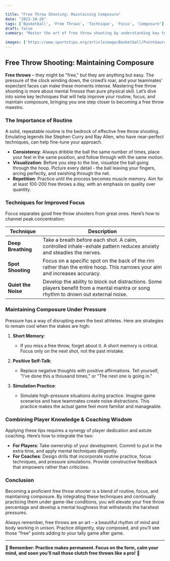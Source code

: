 ```yaml
---

title: "Free Throw Shooting: Maintaining Composure"
date: "2023-10-26"
tags: ['Basketball', 'Free Throws', 'Technique', 'Focus', 'Composure']
draft: false
summary: "Master the art of free throw shooting by understanding key techniques to improve routine, focus, and composure under pressure. A guide blending player knowledge and coaching wisdom."

images: ['https://www.sportstips.org/articleimage/Basketball/PointGaurd/free_throw_shooting_maintaining_composure.webp']
---
```


## Free Throw Shooting: Maintaining Composure

**Free throws** – they might be "free," but they are anything but easy. The pressure of the clock winding down, the crowd’s roar, and your teammates' expectant faces can make these moments intense. Mastering free throw shooting is more about mental finesse than pure physical skill. Let’s dive into some key techniques that will help improve your routine, focus, and maintain composure, bringing you one step closer to becoming a free throw maestro.

### The Importance of Routine

A solid, repeatable routine is the bedrock of effective free throw shooting. Emulating legends like Stephen Curry and Ray Allen, who have near-perfect techniques, can help fine-tune your approach.

- **Consistency**: Always dribble the ball the same number of times, place your feet in the same position, and follow through with the same motion.
- **Visualization**: Before you step to the line, visualize the ball going through the hoop. Picture every detail - the ball leaving your fingers, arcing perfectly, and swishing through the net.
- **Repetition**: Practice until the process becomes muscle memory. Aim for at least 100-200 free throws a day, with an emphasis on quality over quantity.

### Techniques for Improved Focus

Focus separates good free throw shooters from great ones. Here’s how to channel peak concentration:

| Technique         | Description                                                                                            |
|-------------------|--------------------------------------------------------------------------------------------------------|
| **Deep Breathing**| Take a breath before each shot. A calm, controlled inhale-exhale pattern reduces anxiety and steadies the nerves.|
| **Spot Shooting** | Focus on a specific spot on the back of the rim rather than the entire hoop. This narrows your aim and increases accuracy.|
| **Quiet the Noise**| Develop the ability to block out distractions. Some players benefit from a mental mantra or song rhythm to drown out external noise.|

### Maintaining Composure Under Pressure

Pressure has a way of disrupting even the best athletes. Here are strategies to remain cool when the stakes are high:

1. **Short Memory**:
   - If you miss a free throw, forget about it. A short memory is critical. Focus only on the next shot, not the past mistake.

2. **Positive Self-Talk**:
   - Replace negative thoughts with positive affirmations. Tell yourself, "I’ve done this a thousand times," or "The next one is going in."

3. **Simulation Practice**:
   - Simulate high-pressure situations during practice. Imagine game scenarios and have teammates create noise distractions. This practice makes the actual game feel more familiar and manageable.

### Combining Player Knowledge & Coaching Wisdom

Applying these tips requires a synergy of player dedication and astute coaching. Here’s how to integrate the two:

- **For Players**: Take ownership of your development. Commit to put in the extra time, and apply mental techniques diligently.
- **For Coaches**: Design drills that incorporate routine practice, focus techniques, and pressure simulations. Provide constructive feedback that empowers rather than criticizes.

### Conclusion

Becoming a proficient free throw shooter is a blend of routine, focus, and maintaining composure. By integrating these techniques and continually practicing them under game-like conditions, you will elevate your free throw percentage and develop a mental toughness that withstands the harshest pressures.

Always remember, free throws are an art – a beautiful rhythm of mind and body working in unison. Practice diligently, stay composed, and you’ll see those "free" points adding to your tally game after game.

---

🏀 **Remember: Practice makes permanent. Focus on the form, calm your mind, and soon you’ll nail those clutch free throws like a pro!** 🏀